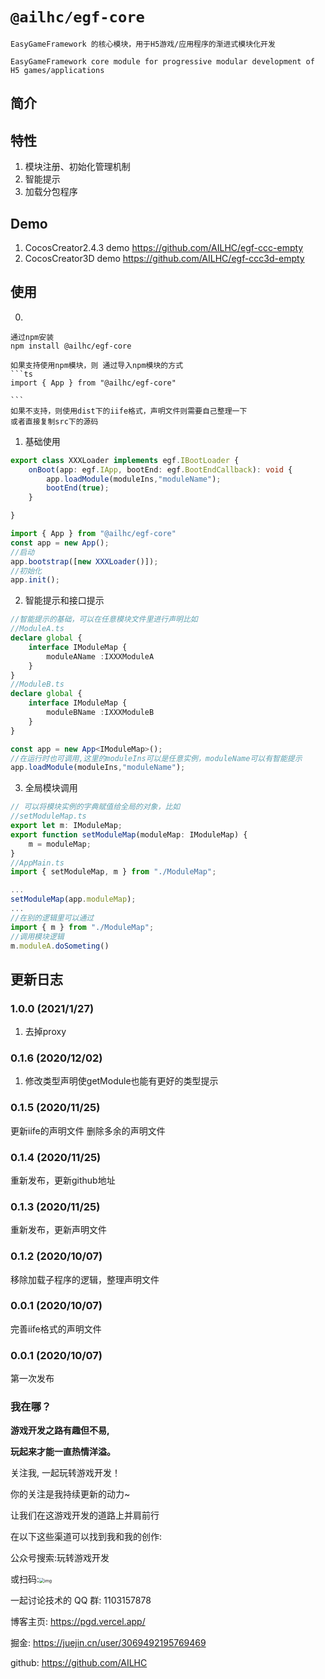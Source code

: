 # `@ailhc/egf-core`


    EasyGameFramework 的核心模块，用于H5游戏/应用程序的渐进式模块化开发

    EasyGameFramework core module for progressive modular development of H5 games/applications

## 简介

## 特性
1. 模块注册、初始化管理机制
2. 智能提示
3. 加载分包程序
## Demo
1. CocosCreator2.4.3 demo  https://github.com/AILHC/egf-ccc-empty
2. CocosCreator3D demo https://github.com/AILHC/egf-ccc3d-empty
## 使用
0. 
    
    通过npm安装 
    npm install @ailhc/egf-core

    如果支持使用npm模块，则 通过导入npm模块的方式
    ```ts
    import { App } from "@ailhc/egf-core"

    ```
    如果不支持，则使用dist下的iife格式，声明文件则需要自己整理一下
    或者直接复制src下的源码

1. 基础使用
```ts
export class XXXLoader implements egf.IBootLoader {
    onBoot(app: egf.IApp, bootEnd: egf.BootEndCallback): void {
        app.loadModule(moduleIns,"moduleName");
        bootEnd(true);
    }

}

import { App } from "@ailhc/egf-core"
const app = new App();
//启动
app.bootstrap([new XXXLoader()]);
//初始化
app.init();
```
2. 智能提示和接口提示
```ts
//智能提示的基础，可以在任意模块文件里进行声明比如
//ModuleA.ts
declare global {
    interface IModuleMap {
        moduleAName :IXXXModuleA
    }
}
//ModuleB.ts
declare global {
    interface IModuleMap {
        moduleBName :IXXXModuleB
    }
}

const app = new App<IModuleMap>();
//在运行时也可调用,这里的moduleIns可以是任意实例，moduleName可以有智能提示
app.loadModule(moduleIns,"moduleName");
```
3. 全局模块调用
```ts
// 可以将模块实例的字典赋值给全局的对象，比如
//setModuleMap.ts
export let m: IModuleMap;
export function setModuleMap(moduleMap: IModuleMap) {
    m = moduleMap;
}
//AppMain.ts
import { setModuleMap, m } from "./ModuleMap";

...
setModuleMap(app.moduleMap); 
...
//在别的逻辑里可以通过
import { m } from "./ModuleMap";
//调用模块逻辑
m.moduleA.doSometing()
```
## 更新日志
### 1.0.0 (2021/1/27)
1. 去掉proxy
### 0.1.6 (2020/12/02)
1. 修改类型声明使getModule也能有更好的类型提示
### 0.1.5 (2020/11/25)
更新iife的声明文件
删除多余的声明文件
### 0.1.4 (2020/11/25)
重新发布，更新github地址
### 0.1.3 (2020/11/25)
重新发布，更新声明文件
### 0.1.2 (2020/10/07)
移除加载子程序的逻辑，整理声明文件
### 0.0.1 (2020/10/07)
完善iife格式的声明文件
### 0.0.1 (2020/10/07)
第一次发布


### 我在哪？

**游戏开发之路有趣但不易,**

**玩起来才能一直热情洋溢。**

关注我, 一起玩转游戏开发！

你的关注是我持续更新的动力~

让我们在这游戏开发的道路上并肩前行

在以下这些渠道可以找到我和我的创作:

公众号搜索:玩转游戏开发

或扫码:<img src="https://p3-juejin.byteimg.com/tos-cn-i-k3u1fbpfcp/abd0c14c9c954e56af20adb71fa00da9~tplv-k3u1fbpfcp-zoom-1.image" alt="img" style="zoom:50%;" />



一起讨论技术的 QQ 群: 1103157878



博客主页: https://pgd.vercel.app/

掘金: https://juejin.cn/user/3069492195769469

github: https://github.com/AILHC